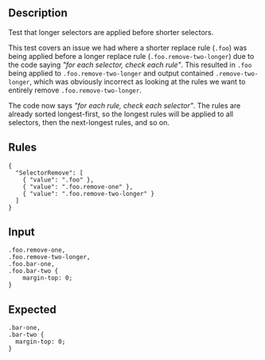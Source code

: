 ## Description

Test that longer selectors are applied before shorter selectors.

This test covers an issue we had where a shorter replace rule (`.foo`) was being applied before a
longer replace rule (`.foo.remove-two-longer`) due to the code saying _"for each selector, check
each rule"_. This resulted in `.foo` being applied to `.foo.remove-two-longer` and output contained
`.remove-two-longer`, which was obviously incorrect as looking at the rules we want to entirely
remove `.foo.remove-two-longer`.

The code now says _"for each rule, check each selector"_. The rules are already sorted longest-first,
so the longest rules will be applied to all selectors, then the next-longest rules, and so on.

## Rules

    {
      "SelectorRemove": [
        { "value": ".foo" },
        { "value": ".foo.remove-one" },
        { "value": ".foo.remove-two-longer" }
      ]
    }

## Input

    .foo.remove-one,
    .foo.remove-two-longer,
    .foo.bar-one,
    .foo.bar-two {
        margin-top: 0;
    }

## Expected

    .bar-one,
    .bar-two {
      margin-top: 0;
    }
